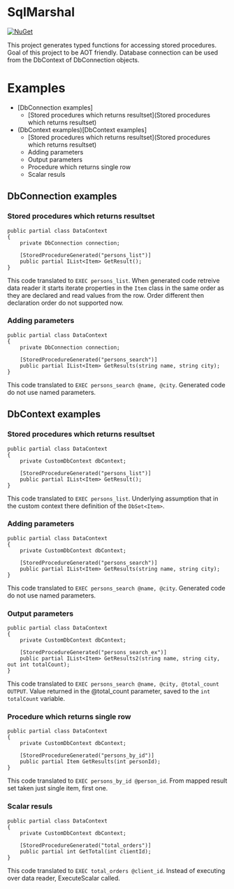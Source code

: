 SqlMarshal
===========================

[![NuGet](https://img.shields.io/nuget/v/StoredProcedureSourceGenerator.svg?style=flat)](https://www.nuget.org/packages/StoredProcedureSourceGenerator/)

This project generates typed functions for accessing stored procedures. Goal of this project to be AOT friendly.
Database connection can be used from the DbContext of DbConnection objects.

# Examples

- [DbConnection examples]
    - [Stored procedures which returns resultset](Stored procedures which returns resultset)
- (DbContext examples)[DbContext examples]
    - [Stored procedures which returns resultset](Stored procedures which returns resultset)
    - Adding parameters
    - Output parameters
    - Procedure which returns single row
    - Scalar resuls

## DbConnection examples

### Stored procedures which returns resultset

```
public partial class DataContext
{
    private DbConnection connection;

    [StoredProcedureGenerated("persons_list")]
    public partial IList<Item> GetResult();
}
```

This code translated to `EXEC persons_list`.
When generated code retreive data reader it starts iterate properties in the `Item` class in the
same order as they are declared and read values from the row. Order different then declaration order do not supported now.

### Adding parameters

```
public partial class DataContext
{
    private DbConnection connection;

    [StoredProcedureGenerated("persons_search")]
    public partial IList<Item> GetResults(string name, string city);
}
```

This code translated to `EXEC persons_search @name, @city`. Generated code do not use named parameters.

## DbContext examples

### Stored procedures which returns resultset

```
public partial class DataContext
{
    private CustomDbContext dbContext;

    [StoredProcedureGenerated("persons_list")]
    public partial IList<Item> GetResult();
}
```

This code translated to `EXEC persons_list`.
Underlying assumption that in the custom context there definition of the `DbSet<Item>`.

### Adding parameters

```
public partial class DataContext
{
    private CustomDbContext dbContext;

    [StoredProcedureGenerated("persons_search")]
    public partial IList<Item> GetResults(string name, string city);
}
```

This code translated to `EXEC persons_search @name, @city`. Generated code do not use named parameters.

### Output parameters

```
public partial class DataContext
{
    private CustomDbContext dbContext;

    [StoredProcedureGenerated("persons_search_ex")]
    public partial IList<Item> GetResults2(string name, string city, out int totalCount);
}
```

This code translated to `EXEC persons_search @name, @city, @total_count OUTPUT`.
Value returned in the @total_count parameter, saved to the `int totalCount` variable.

### Procedure which returns single row

```
public partial class DataContext
{
    private CustomDbContext dbContext;

    [StoredProcedureGenerated("persons_by_id")]
    public partial Item GetResults(int personId);
}
```

This code translated to `EXEC persons_by_id @person_id`. From mapped result set taken just single item, first one.

### Scalar resuls

```
public partial class DataContext
{
    private CustomDbContext dbContext;

    [StoredProcedureGenerated("total_orders")]
    public partial int GetTotal(int clientId);
}
```

This code translated to `EXEC total_orders @client_id`. Instead of executing over data reader, ExecuteScalar called. 
